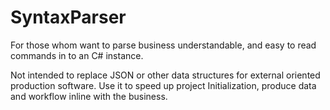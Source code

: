 # SyntaxParser
For those whom want to parse business understandable, and easy to read commands in to an C# instance.

Not intended to replace JSON or other data structures for external oriented production software. 
Use it to speed up project Initialization, produce data and workflow inline with the business.
